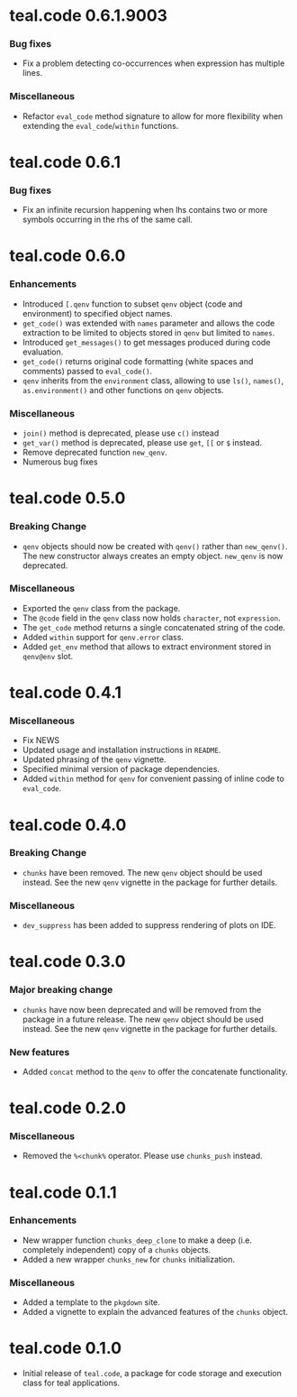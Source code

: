 # teal.code 0.6.1.9003

### Bug fixes

* Fix a problem detecting co-occurrences when expression has multiple lines.

### Miscellaneous

* Refactor `eval_code` method signature to allow for more flexibility when extending the `eval_code`/`within` functions.

# teal.code 0.6.1

### Bug fixes

* Fix an infinite recursion happening when lhs contains two or more symbols occurring in the rhs of the same call.

# teal.code 0.6.0

### Enhancements

* Introduced `[.qenv` function to subset `qenv` object (code and environment) to specified object names.
* `get_code()` was extended with `names` parameter and allows the code extraction to be limited to objects stored in
`qenv` but limited to `names`.
* Introduced `get_messages()` to get messages produced during code evaluation.
* `get_code()` returns original code formatting (white spaces and comments) passed to `eval_code()`.
* `qenv` inherits from the `environment` class, allowing to use `ls()`, `names()`, `as.environment()` and other functions on `qenv` objects.

### Miscellaneous

* `join()` method is deprecated, please use `c()` instead
* `get_var()` method is deprecated, please use `get`, `[[` or `$` instead.
* Remove deprecated function `new_qenv`.
* Numerous bug fixes

# teal.code 0.5.0

### Breaking Change

* `qenv` objects should now be created with `qenv()` rather than `new_qenv()`. The new constructor always creates an empty object. `new_qenv` is now deprecated.

### Miscellaneous

* Exported the `qenv` class from the package.
* The `@code` field in the `qenv` class now holds `character`, not `expression`.
* The `get_code` method  returns a single concatenated string of the code.
* Added `within` support for `qenv.error` class.
* Added `get_env` method that allows to extract environment stored in `qenv@env` slot.

# teal.code 0.4.1

### Miscellaneous
* Fix NEWS
* Updated usage and installation instructions in `README`.
* Updated phrasing of the `qenv` vignette.
* Specified minimal version of package dependencies.
* Added `within` method for `qenv` for convenient passing of inline code to `eval_code`.

# teal.code 0.4.0

### Breaking Change
* `chunks` have been removed. The new `qenv` object should be used instead. See the new `qenv` vignette in the package for further details.

### Miscellaneous
* `dev_suppress` has been added to suppress rendering of plots on IDE.

# teal.code 0.3.0

### Major breaking change
* `chunks` have now been deprecated and will be removed from the package in a future release. The new `qenv` object should be used instead. See the new `qenv` vignette in the package for further details.

### New features
* Added `concat` method to the `qenv` to offer the concatenate functionality.

# teal.code 0.2.0

### Miscellaneous
* Removed the `%<chunk%` operator. Please use `chunks_push` instead.

# teal.code 0.1.1

### Enhancements
* New wrapper function `chunks_deep_clone` to make a deep (i.e. completely independent) copy of a `chunks` objects.
* Added a new wrapper `chunks_new` for `chunks` initialization.

### Miscellaneous
* Added a template to the `pkgdown` site.
* Added a vignette to explain the advanced features of the `chunks` object.

# teal.code 0.1.0

* Initial release of `teal.code`, a package for code storage and execution class for teal applications.
